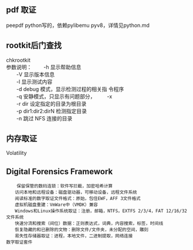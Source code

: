 ## pdf 取证
peepdf python写的，依赖pylibemu pyv8，详情见python.md
## rootkit后门查找
chkrootkit  
参数说明：
　　-h 显示帮助信息  
　　-V 显示版本信息  
　　-l 显示测试内容  
　　-d debug 模式，显示检测过程的相关指 令程序  
　　-q 安静模式，只显示有问题部分， 
　　-x  
　　-r dir 设定指定的目录为根目录  
　　-p dir1:dir2:dirN 检测指定目录  
　　-n 跳过 NFS 连接的目录  

## 内存取证
Volatility
## Digital Forensics Framework

        保留保管的数码连锁：软件写拦截，加密哈希计算
    　　访问本地和远程设备：磁盘驱动器，可移动设备，远程文件系统
    　　阅读标准的数字取证文件格式：原始，包住EWF，AFF 3文件格式
    　　虚拟机磁盘重建：VmWare中（VMDK）兼容
    　　Windows和Linux操作系统取证：注册，邮箱，NTFS，EXTFS 2/3/4，FAT 12/16/32文件系统
    　　快速分流和搜索（间位）数据：正则表达式，词典，内容搜索，标签，时间线
    　　恢复隐藏的和已删除的文物：删除文件/文件夹，未分配的空间，雕刻
    　　易失性存储器取证：进程，本地文件，二进制提取，网络连接
    数字取证套件